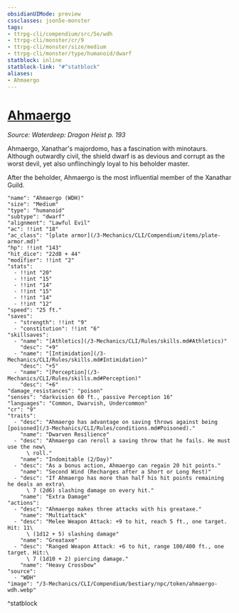 ```yaml
---
obsidianUIMode: preview
cssclasses: json5e-monster
tags:
- ttrpg-cli/compendium/src/5e/wdh
- ttrpg-cli/monster/cr/9
- ttrpg-cli/monster/size/medium
- ttrpg-cli/monster/type/humanoid/dwarf
statblock: inline
statblock-link: "#^statblock"
aliases:
- Ahmaergo
---
```

# [Ahmaergo](3-Mechanics\CLI\Compendium\bestiary\npc/ahmaergo-wdh.md)
*Source: Waterdeep: Dragon Heist p. 193*  

Ahmaergo, Xanathar's majordomo, has a fascination with minotaurs. Although outwardly civil, the shield dwarf is as devious and corrupt as the worst devil, yet also unflinchingly loyal to his beholder master.

After the beholder, Ahmaergo is the most influential member of the Xanathar Guild.

```statblock
"name": "Ahmaergo (WDH)"
"size": "Medium"
"type": "humanoid"
"subtype": "dwarf"
"alignment": "Lawful Evil"
"ac": !!int "18"
"ac_class": "[plate armor](/3-Mechanics/CLI/Compendium/items/plate-armor.md)"
"hp": !!int "143"
"hit_dice": "22d8 + 44"
"modifier": !!int "2"
"stats":
  - !!int "20"
  - !!int "15"
  - !!int "14"
  - !!int "15"
  - !!int "14"
  - !!int "12"
"speed": "25 ft."
"saves":
  - "strength": !!int "9"
  - "constitution": !!int "6"
"skillsaves":
  - "name": "[Athletics](/3-Mechanics/CLI/Rules/skills.md#Athletics)"
    "desc": "+9"
  - "name": "[Intimidation](/3-Mechanics/CLI/Rules/skills.md#Intimidation)"
    "desc": "+5"
  - "name": "[Perception](/3-Mechanics/CLI/Rules/skills.md#Perception)"
    "desc": "+6"
"damage_resistances": "poison"
"senses": "darkvision 60 ft., passive Perception 16"
"languages": "Common, Dwarvish, Undercommon"
"cr": "9"
"traits":
  - "desc": "Ahmaergo has advantage on saving throws against being [poisoned](/3-Mechanics/CLI/Rules/conditions.md#Poisoned)."
    "name": "Dwarven Resilience"
  - "desc": "Ahmaergo can reroll a saving throw that he fails. He must use the new\
      \ roll."
    "name": "Indomitable (2/Day)"
  - "desc": "As a bonus action, Ahmaergo can regain 20 hit points."
    "name": "Second Wind (Recharges after a Short or Long Rest)"
  - "desc": "If Ahmaergo has more than half his hit points remaining he deals an extra\
      \ 7 (2d6) slashing damage on every hit."
    "name": "Extra Damage"
"actions":
  - "desc": "Ahmaergo makes three attacks with his greataxe."
    "name": "Multiattack"
  - "desc": "Melee Weapon Attack: +9 to hit, reach 5 ft., one target. Hit: 11\
      \ (1d12 + 5) slashing damage"
    "name": "Greataxe"
  - "desc": "Ranged Weapon Attack: +6 to hit, range 100/400 ft., one target. Hit:\
      \ 7 (1d10 + 2) piercing damage."
    "name": "Heavy Crossbow"
"source":
  - "WDH"
"image": "/3-Mechanics/CLI/Compendium/bestiary/npc/token/ahmaergo-wdh.webp"
```
^statblock